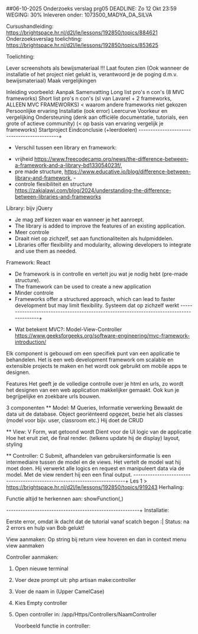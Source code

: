 ##06-10-2025
Onderzoeks verslag prg05
DEADLINE: Zo 12 Okt 23:59 WEGING: 30%
Inleveren onder: 1073500_MADYA_DA_SILVA 

Cursushandleiding: https://brightspace.hr.nl/d2l/le/lessons/192850/topics/884621
Onderzoeksverslag toelichting: https://brightspace.hr.nl/d2l/le/lessons/192850/topics/853625

Toelichting:

Lever screenshots als bewijsmateriaal !!!
Laat fouten zien (Ook wanneer de installatie of het project niet gelukt is, verantwoord je de poging d.m.v.
bewijsmateriaal)
Maak vergelijkingen

Inleiding voorbeeld:
Aanpak
Samenvatting
Long list pro's n con's (8 MVC frameworks)
Short list pro's n con's (sl van Lavarel + 2 frameworks, ALLEEN MVC FRAMEWORKS)
< waarom andere frameworks niet gekozen
Persoonlijke ervaring
	Installatie (ook error)
	Leercurve
	Voorkeur en vergelijking
	Ondersteuning (denk aan officiële documentatie, tutorials, een grote of actieve 	community)
	(< op basis van ervaring vergelijk je frameworks)
Startproject
Eindconclusie (+leerdoelen)
--------------------------------------------+

* Verschil tussen een library en framework: 

- vrijheid https://www.freecodecamp.org/news/the-difference-between-a-framework-and-a-library-bd133054023f/,
- pre made structure, https://www.educative.io/blog/difference-between-library-and-framework, -  
- controle flexibiliteit en structure https://zakialawi.com/blog/2024/understanding-the-difference-between-libraries-and-frameworks

Library: bijv jQuery
- Je mag zelf kiezen waar en wanneer je het aanroept.
- The library is added to improve the features of an existing application.
- Meer controle
- Draait niet op zichzelf, set aan functionaliteiten als hulpmiddelen.
- Libraries offer flexibility and modularity, allowing developers to integrate and use them as needed.


Framework: React
- De framework is in controlle en vertelt jou wat je nodig hebt (pre-made structure).
- The framework can be used to create a new application
- Minder controle
- Frameworks offer a structured approach, which can lead to faster development but may limit flexibility.
Systeem dat op zichzelf werkt
-----------------------------------------------------------------------------------------+

* Wat betekent MVC?: Model-View-Controller
https://www.geeksforgeeks.org/software-engineering/mvc-framework-introduction/

Elk component is gebouwd om een specifiek punt van een applicatie te behandelen. Het is een web development framework om scalable en extensible projects te maken en het wordt ook gebruikt om mobile apps te designen. 

Features
Het geeft je de volledige controlle over je html en urls, zo wordt het designen van een web application makkelijker gemaakt. Ook kun je begrijpelijke en zoekbare urls bouwen.

3 componenten
** Model: M Queries, Informatie verwerking
Bewaakt de data uit de database.
Object georiënteerd opgezet, bezie het als classes (model voor bijv. user, classroom etc.)
Hij doet de CRUD


** View: V Form, wat getoond wordt
Dient voor de UI logic van de applicatie
Hoe het eruit ziet, de final render. (telkens update hij de display)
layout, styling


** Controller: C Submit, afhandelen van gebruikersinformatie
Is een intermediaire tussen de model en de views. 
Het vertelt de model wat hij moet doen. 
Hij verwerkt alle logics en request en manipuleert data via de model. 
Met de view rendert hij een een final output.
--------------------------------------------------------------------------+
Les 1 > https://brightspace.hr.nl/d2l/le/lessons/192850/topics/919243
Herhaling:

Functie altijd te herkennen aan: showFunction(,)

--------------------------------------------------------+
Installatie:

Eerste error, omdat ik dacht dat de tutorial vanaf scatch begon :|
Status: na 2 errors en hulp van Bob gelukt!

View aanmaken: Op string bij return view hoveren en dan in context menu view aanmaken

Controller aanmaken:
1. Open nieuwe terminal
2. Voer deze prompt uit: php artisan make:controller
3. Voer de naam in (Upper CamelCase)
4. Kies Empty controller
5. Open controller in: /app/Https/Controllers/NaamController

	Voorbeeld functie in controller:
<?php
 
namespace App\Http\Controllers;
 
use App\Http\Controllers\Controller;
use Illuminate\Routing\Controllers\HasMiddleware;
use Illuminate\Routing\Controllers\Middleware;
 
class UserController extends Controller implements HasMiddleware
{
    /**
     * Get the middleware that should be assigned to the controller.
     */
    public static function middleware(): array
    {
        return [
            'auth',
            new Middleware('log', only: ['index']),
            new Middleware('subscribed', except: ['store']),
        ];
    }
 
    // ...
}

----------------------------------------------------------------+
Verloop:

Ondezoek Lavarel:
Onderzoek Lavarel was eerst nog onduidelijk, omdat het compleet nieuw voor mij was. 
Alles liep uiteindelijk goed, maar het aanmaken van de controller is nog onduidelijk voor mij.

Onderzoek frameworks:

Ik ga eerst kijken naar 8 mogelijke frameworks om er 6 te laten vallen.
De taal is belangrijk, want ik ben bijvoorbeeld niet bekend met Ruby of Python, dus gaat mijn voorkeur naar frameworks die met js werken.

Mogelijke frameworks: React, Vue, Angular.js, Backbone.js...
*https://astro.deployn.de/blog/comparing-mvc-frameworks/
*https://centralsoft.io/en/blog/posts/what-are-some-of-the-frameworks-that-follow-mvc-architectural-pattern#laravel
*https://squashapps.com/blog/javascript-mvc-frameworks/
*https://acropolium.com/blog/most-popular-backend-frameworks-in-2021-2022-pros-and-cons-what-to-choose/
*https://www.geeksforgeeks.org/blogs/php-frameworks/#cakephp
--------------------------------------------------------------------------------+
Les 2
------------------------------------------+
Longlist: Waarom ...? + pro's en con's

reserve voor longlist: Phalcon, FuelPHP, Symfony

1. CakePHP:
+ heeft SQL injection preventie en CSRF protection.
- Minder flexibel, kan langzaam zijn bij veel inspanning.
2. Spring
+ Weinig tijd nodig
- Java, te complex
3. Ruby on Rails
+ een oke leercurve, oke performance, goed voor web applications en een grote community
- kan langzaam zijn
4. Flask
+ lightweight, makkelijke leercurve, flexibel
- python, kan snel lastig worden, meerdere requests tegelijk kan langzaam zijn.
5. Django
+ lage leercurve dus makkelijk te gebruiken, heeft een build in bescherming tegen sql injections en cross-scripting. 
- kost tijd en je hebt kennis nodig, python
6. ASP.NET
+ snelle app development omdat je minder hoeft te coderen, C# levert een gemakkelijke gebruikers ervaring.
- gebruikt C#, minder controle, licentie kost geld.
7. Express (met Node.js)
+ Makkelijke leercurve vooral als je al met js werkt, high performance, code kan gerunt worden op elke platform.
- Asynchronous programming
8. Nest.js: https://medium.com/@emperorbrains/advantages-and-disadvantages-of-node-js-reasons-to-choose-or-avoid-node-js-ed93cc895b48
+ gebruikt typescript (js), efficient, asynchronous, grote community
- security problemen, errors zijn lastig te debuggen.


Shortlist: Waarom ...? + pro's en con's

Laravel:
+ beste backend framework van 2023, gebruikers authenticatie is simpel, API integrations voor mail service, simpele data catching
- heel veel functies zijn lastig, waardoor de leercurve moeilijker wordt.

CakePHP: 
...

Nest.js: 
Nest js gebruikt typescript (js) en ik verwacht dat het een makkelijke leercurve heeft.

